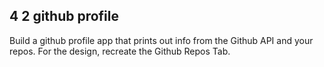 ## 4 2 github profile

Build a github profile app that prints out info from the Github API and your repos. For the design, recreate the Github Repos Tab.
